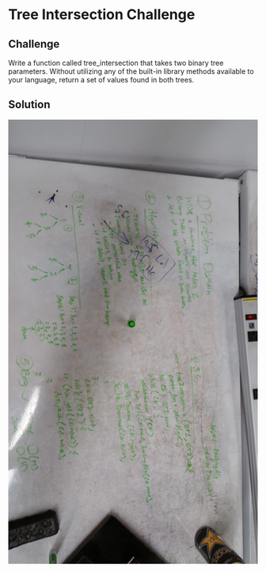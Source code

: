 # Tree Intersection Challenge

## Challenge
Write a function called tree_intersection that takes two binary tree parameters.
Without utilizing any of the built-in library methods available to your language, return a set of values found in both trees.

## Solution
![](./assets/tree-intersection.jpg)
